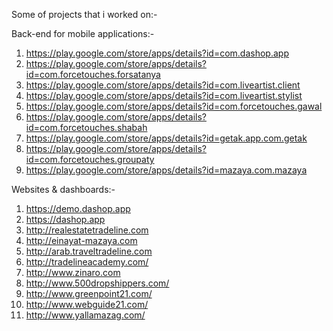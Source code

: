 Some of projects that i worked on:-

Back-end for mobile applications:-
1.  https://play.google.com/store/apps/details?id=com.dashop.app
2.	https://play.google.com/store/apps/details?id=com.forcetouches.forsatanya
3.	https://play.google.com/store/apps/details?id=com.liveartist.client
4.	https://play.google.com/store/apps/details?id=com.liveartist.stylist
5.	https://play.google.com/store/apps/details?id=com.forcetouches.gawal
6.	https://play.google.com/store/apps/details?id=com.forcetouches.shabah
7.	https://play.google.com/store/apps/details?id=getak.app.com.getak
8.	https://play.google.com/store/apps/details?id=com.forcetouches.groupaty
9.	https://play.google.com/store/apps/details?id=mazaya.com.mazaya


Websites & dashboards:-
1.  https://demo.dashop.app
2.  https://dashop.app
3.	http://realestatetradeline.com
4.	http://einayat-mazaya.com
5.	http://arab.traveltradeline.com
6.	http://tradelineacademy.com/
7.	http://www.zinaro.com
8.	http://www.500dropshippers.com/
9.	http://www.greenpoint21.com/
10.	http://www.webguide21.com/
11.	http://www.yallamazag.com/
